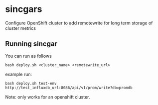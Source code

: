 # sincgars
Configure OpenShift cluster to add remotewrite for long term storage of cluster metrics

## Running sincgar

You can run as follows

```
bash deploy.sh <cluster_name> <remotewrite_url>
```

example run:

```
bash deploy.sh test-env http://test_influxdb_url:8086/api/v1/prom/write?db=promdb
```


Note: only works for an openshift cluster.
